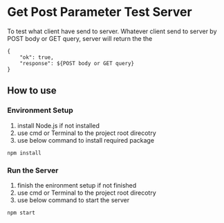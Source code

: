 # Get Post Parameter Test Server

To test what client have send to server. Whatever client send to server by POST body or GET query, server will return the the 
```
{
    "ok": true,
    "response": ${POST body or GET query}
}
```

## How to use

### Environment Setup

1. install Node.js if not installed
2. use cmd or Terminal to the project root direcotry
3. use below command to install required package
```
npm install
```

### Run the Server

1. finish the enironment setup if not finished
2. use cmd or Terminal to the project root direcotry
3. use below command to start the server
```
npm start
```
